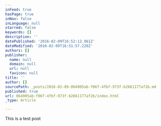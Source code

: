 ```yaml
---
inFeed: true
hasPage: true
inNav: false
inLanguage: null
starred: false
keywords: []
description: ''
datePublished: '2016-02-09T16:52:12.961Z'
dateModified: '2016-02-09T16:51:57.226Z'
authors: []
publisher:
  name: null
  domain: null
  url: null
  favicon: null
title: ''
author: []
sourcePath: _posts/2016-02-09-064905ab-f06f-4fbf-973f-b2661177af2b.md
published: true
url: 064905ab-f06f-4fbf-973f-b2661177af2b/index.html
_type: Article

---
```

This is a test post